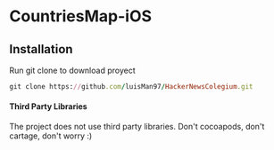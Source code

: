 # CountriesMap-iOS

## Installation
Run git clone to download proyect

```ruby
git clone https://github.com/luisMan97/HackerNewsColegium.git
```

#### Third Party Libraries
The project does not use third party libraries. Don't cocoapods, don't cartage, don't worry :)
